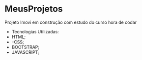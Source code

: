 # MeusProjetos
Projeto Imovi em construção com estudo do curso  hora de codar

- Tecnologias Utilizadas:
- HTML;
- -CSS;
- BOOTSTRAP;
- JAVASCRIPT;

